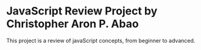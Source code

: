 # JavaScript Review Project by Christopher Aron P. Abao
This project is a review of javaScript concepts, from beginner to advanced.